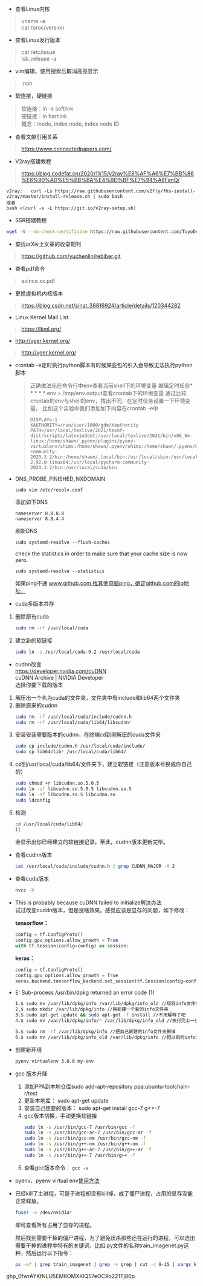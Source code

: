 * 查看Linux内核<br>
> uname -a<br>
> cat /proc/version<br>

* 查看Linux发行版本<br>
> cat /etc/issue<br>
> lsb_release -a<br>

* vim编辑，使用搜索后取消高亮显示<br>
> :noh<br>

* 软连接，硬链接<br>
> 软连接：ln -s   softlink<br>
> 硬链接：ln     hartlink<br>
> 概念：inode, index node, index node ID<br>

* 查看文献引用关系<br>
> <https://www.connectedpapers.com/><br>

* V2ray搭建教程<br>
> <https://blog.codefat.cn/2020/11/15/v2ray%E8%AF%A6%E7%BB%86%E6%90%AD%E5%BB%BA%E4%BD%BF%E7%94%A8FanQ/><br>
```
v2ray:   curl -Ls https://raw.githubusercontent.com/v2fly/fhs-install-v2ray/master/install-release.sh | sudo bash
或者
bash <(curl -s -L https://git.io/v2ray-setup.sh)
```
* SSR搭建教程<br>
```bash
wget -N --no-check-certificate https://raw.githubusercontent.com/ToyoDAdoubi/doubi/master/ssr.sh && chmod +x ssr.sh && bash ssr.sh
```
* 查找arXiv上文章的收录期刊<br>
> <https://github.com/yuchenlin/rebiber.git><br>

* 查看pdf命令<br>
> evince xx.pdf<br>

* 更换虚拟机内核版本<br>
> <https://blog.csdn.net/sinat_38816924/article/details/120344282>

* Linux Kernel Mail List
> <https://lkml.org/>

* http://vger.kernel.org/
> <http://vger.kernel.org/>

* crontab -e定时执行python脚本有时候某些包的引入会导致无法执行python脚本
    > 正确做法先在命令行中env查看当前shell下的环境变量
    > 编辑定时任务* * * * * env > /tmp/env.output查看crontab下的环境变量
    > 通过比较crontab的env与shell的env，找出不同，在定时任务设置一下环境变量。
    > 比如这个实验中我们添加如下内容在crontab -e中
    > ```shell
    > DISPLAY=:1
    > XAUTHORITY=/run/user/1000/gdm/Xauthority
    > PATH=/usr/local/texlive/2021/texmf-dist/scripts/latexindent:/usr/local/texlive/2021/bin/x86_64-linux:/home/shawn/.pyenv/plugins/pyenv-virtualenv/shims:/home/shawn/.pyenv/shims:/home/shawn/.pyenv/bin:/usr/local/anaconda3/bin:/usr/local/pycharm-community-2020.3.2/bin:/home/shawn/.local/bin:/usr/local/sbin:/usr/local/bin:/usr/sbin:/usr/bin:/sbin:/bin:/usr/games:/usr/local/games:/snap/bin:/opt/blender-2.92.0-linux64:/usr/local/pycharm-community-2020.3.2/bin:/usr/local/cuda/bin
    > ```

* DNS_PROBE_FINISHED_NXDOMAIN
    ```
    sudo vim /etc/resolv.conf
    ```
    添加如下DNS
    ```
    nameserver 8.8.8.8
    nameserver 8.8.4.4
    ```
    刷新DNS
    ```
    sudo systemd-resolve --flush-caches
    ```
    check the statistics in order to make sure that your cache size is now zero.
    ```
    sudo systemd-resolve --statistics
    ```
    如果ping不通 www.github.com,找其他电脑ping，确定github.com的ip地址。


* cuda多版本共存<br>
1. 删除原有cuda<br>
    ```bash
    sudo rm -rf /usr/local/cuda
    ```
2. 建立新的软链接
    ```bash
    sudo ln -s /usr/local/cuda-9.2 /usr/local/cuda
    ```

* cudnn改变<br>
<https://developer.nvidia.com/cuDNN><br>
cuDNN Archive | NVIDIA Developer<br>
选择你要下载的版本<br>
1. 解压出一个名为cuda的文件夹，文件夹中有include和lib64两个文件夹<br>
2. 删除原来的cudnn<br>
    ```bash
    sudo rm -rf /usr/local/cuda/include/cudnn.h
    sudo rm -rf /usr/local/cuda/lib64/libcudnn*
    ```
3. 安装安装需要版本的cudnn，在终端cd到刚解压的cuda文件夹<br>
    ```bash
    sudo cp include/cudnn.h /usr/local/cuda/include/
    sudo cp lib64/lib* /usr/local/cuda/lib64/
    ```
4. cd到/usr/local/cuda/lib64/文件夹下，建立软链接（注意版本号换成你自己的）<br>
    ```bash
    sudo chmod +r libcudnn.so.5.0.5  
    sudo ln -sf libcudnn.so.5.0.5 libcudnn.so.5  
    sudo ln -sf libcudnn.so.5 libcudnn.so  
    sudo ldconfig  
    ```
5. 检测
    ```bash
    cd /usr/local/cuda/lib64/
    ll
    ```
    会显示出你已经建立的软链接记录。至此，cudnn版本更新完毕。

* 查看cudnn版本
    ```bash
    cat /usr/local/cuda/include/cudnn.h | grep CUDNN_MAJOR -A 2
    ```

* 查看cuda版本
    ```bash
    nvcc -V
    ```

* This is probably because cuDNN failed to initialize解决办法<br>
试过改变cuddn版本，但是没啥效果。感觉应该是显存的问题，如下修改：<br>

    **tensorflow：**
    ```python
    config = tf.ConfigProto()
    config.gpu_options.allow_growth = True
    with tf.Session(config=config) as session:
    ```
    **keras：**
    ```python
    config = tf.ConfigProto()
    config.gpu_options.allow_growth = True
    keras.backend.tensorflow_backend.set_session(tf.Session(config=config))
    ```

* E: Sub-process /usr/bin/dpkg returned an error code (1)
    ```bash
    1.$ sudo mv /var/lib/dpkg/info /var/lib/dpkg/info_old //现将info文件夹更名
    2.$ sudo mkdir /var/lib/dpkg/info //再新建一个新的info文件夹
    3.$ sudo apt-get update && sudo apt-get -f install //不用解释了吧
    4.$ sudo mv /var/lib/dpkg/info/* /var/lib/dpkg/info_old //执行完上一步操作后会在新的info文件夹下生成一些文件，现将这些文件全部移到info_old文件夹下

    5.$ sudo rm -rf /var/lib/dpkg/info //把自己新建的info文件夹删掉
    6.$ sudo mv /var/lib/dpkg/info_old /var/lib/dpkg/info //把以前的info文件夹重新改
    ```
* 创建新环境 
    ```bash
    pyenv virtualenv 3.6.6 my-env
    ```

* gcc 版本升降
    1. 添加PPA到本地仓库sudo add-apt-repository ppa:ubuntu-toolchain-r/test
    2. 更新本地库： sudo apt-get update
    3. 安装自己想要的版本： sudo apt-get install gcc-7 g++-7
    4. gcc版本切换，手动更换软链接
        ```bash
        sudo ln -s /usr/bin/gcc-7 /usr/bin/gcc -f
        sudo ln -s /usr/bin/gcc-ar-7 /usr/bin/gcc-ar -f
        sudo ln -s /usr/bin/gcc-nm /usr/bin/gcc-nm -f
        sudo ln -s /usr/bin/g++-nm /usr/bin/g++-nm -f
        sudo ln -s /usr/bin/g++-ar-7 /usr/bin/g++-ar -f
        sudo ln -s /usr/bin/g++-7 /usr/bin/g++ -f
        ```
    5. 查看gcc版本命令： `gcc -v`
* pyenv、pyenv virtual env[使用方法](https://www.jianshu.com/p/3e93311fe6cb)

* 已经kill了主进程，可是子进程却没有kill掉，成了僵尸进程，占用的显存没能正常释放。
    ```bash
    fuser -v /dev/nvidia*
    ```
    即可查看所有占用了显存的进程。

    然后找到需要干掉的僵尸进程，为了避免误杀那些还在运行的进程，可以选出需要干掉的进程中特有的关键词，比如.py文件的名称train_imagenet.py这种，然后运行以下指令：
    ```bash
    ps -ef | grep train_imagenet | grep -v grep | cut -c 9-15 | xargs kill -9
    ```


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